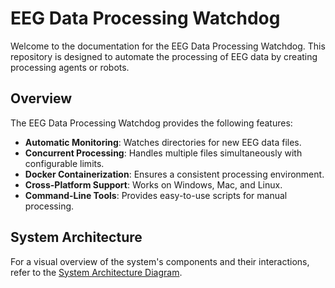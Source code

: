# EEG Data Processing Watchdog

Welcome to the documentation for the EEG Data Processing Watchdog. This repository is designed to automate the processing of EEG data by creating processing agents or robots.

## Overview

The EEG Data Processing Watchdog provides the following features:

- **Automatic Monitoring**: Watches directories for new EEG data files.
- **Concurrent Processing**: Handles multiple files simultaneously with configurable limits.
- **Docker Containerization**: Ensures a consistent processing environment.
- **Cross-Platform Support**: Works on Windows, Mac, and Linux.
- **Command-Line Tools**: Provides easy-to-use scripts for manual processing.

## System Architecture

For a visual overview of the system's components and their interactions, refer to the [System Architecture Diagram](images/system-architecture.svg).
